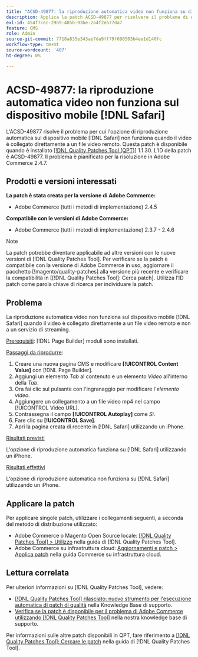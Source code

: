 ```yaml
---
title: "ACSD-49877: la riproduzione automatica video non funziona su dispositivi mobili [!DNL Safari]"
description: Applica la patch ACSD-49877 per risolvere il problema di Adobe Commerce per cui l'opzione di riproduzione automatica video non funziona su dispositivi mobili [!DNL Safari] quando il video è collegato direttamente a un file video remoto.
exl-id: 454f7cec-29b9-485b-93be-2a4f2eb77da7
feature: CMS
role: Admin
source-git-commit: 7718a835e343ae7da9ff79f690503b4ee1d140fc
workflow-type: tm+mt
source-wordcount: '407'
ht-degree: 0%

---
```


# ACSD-49877: la riproduzione automatica video non funziona sul dispositivo mobile [!DNL Safari]

L&#39;ACSD-49877 risolve il problema per cui l&#39;opzione di riproduzione automatica sul dispositivo mobile [!DNL Safari] non funziona quando il video è collegato direttamente a un file video remoto. Questa patch è disponibile quando è installato [[!DNL Quality Patches Tool (QPT)]](/help/announcements/adobe-commerce-announcements/magento-quality-patches-released-new-tool-to-self-serve-quality-patches.md) 1.1.30. L’ID della patch è ACSD-49877. Il problema è pianificato per la risoluzione in Adobe Commerce 2.4.7.

## Prodotti e versioni interessati

**La patch è stata creata per la versione di Adobe Commerce:**

* Adobe Commerce (tutti i metodi di implementazione) 2.4.5

**Compatibile con le versioni di Adobe Commerce:**

* Adobe Commerce (tutti i metodi di implementazione) 2.3.7 - 2.4.6

>[!NOTE]
>
>La patch potrebbe diventare applicabile ad altre versioni con le nuove versioni di [!DNL Quality Patches Tool]. Per verificare se la patch è compatibile con la versione di Adobe Commerce in uso, aggiornare il pacchetto [!magento/quality-patches] alla versione più recente e verificare la compatibilità in [[!DNL Quality Patches Tool]: Cerca patch]. Utilizza l’ID patch come parola chiave di ricerca per individuare la patch.

## Problema

La riproduzione automatica video non funziona sul dispositivo mobile [!DNL Safari] quando il video è collegato direttamente a un file video remoto e non a un servizio di streaming.

<u>Prerequisiti</u>:
[!DNL Page Builder] moduli sono installati.

<u>Passaggi da riprodurre</u>:

1. Creare una nuova pagina CMS e modificare **[!UICONTROL Content Value]** con [!DNL Page Builder].
1. Aggiungi un elemento *Tab* al contenuto e un elemento *Video* all&#39;interno della *Tab*.
1. Ora fai clic sul pulsante con l&#39;ingranaggio per modificare l&#39;*elemento video*.
1. Aggiungere un collegamento a un file video mp4 nel campo [!UICONTROL Video URL].
1. Contrassegna il campo **[!UICONTROL Autoplay]** come *Sì*.
1. Fare clic su **[!UICONTROL Save]**.
1. Apri la pagina creata di recente in [!DNL Safari] utilizzando un iPhone.

<u>Risultati previsti</u>

L&#39;opzione di riproduzione automatica funziona su [!DNL Safari] utilizzando un iPhone.

<u>Risultati effettivi</u>

L&#39;opzione di riproduzione automatica non funziona su [!DNL Safari] utilizzando un iPhone.

## Applicare la patch

Per applicare singole patch, utilizzare i collegamenti seguenti, a seconda del metodo di distribuzione utilizzato:

* Adobe Commerce o Magento Open Source locale: [[!DNL Quality Patches Tool] > Utilizzo](https://experienceleague.adobe.com/docs/commerce-operations/tools/quality-patches-tool/usage.html) nella guida di [!DNL Quality Patches Tool].
* Adobe Commerce su infrastruttura cloud: [Aggiornamenti e patch > Applica patch](https://experienceleague.adobe.com/docs/commerce-cloud-service/user-guide/develop/upgrade/apply-patches.html) nella guida Commerce su infrastruttura cloud.

## Lettura correlata

Per ulteriori informazioni su [!DNL Quality Patches Tool], vedere:

* [[!DNL Quality Patches Tool] rilasciato: nuovo strumento per l&#39;esecuzione automatica di patch di qualità](/help/announcements/adobe-commerce-announcements/magento-quality-patches-released-new-tool-to-self-serve-quality-patches.md) nella Knowledge Base di supporto.
* [Verifica se la patch è disponibile per il problema di Adobe Commerce utilizzando  [!DNL Quality Patches Tool]](/help/support-tools/patches-available-in-qpt-tool/check-patch-for-magento-issue-with-magento-quality-patches.md) nella nostra knowledge base di supporto.

Per informazioni sulle altre patch disponibili in QPT, fare riferimento a [[!DNL Quality Patches Tool]: Cercare le patch](https://experienceleague.adobe.com/tools/commerce-quality-patches/index.html) nella guida di [!DNL Quality Patches Tool].
